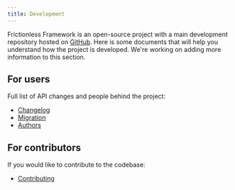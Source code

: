 ```yaml
---
title: Development
---
```


Frictionless Framework is an open-source project with a main development repository hosted on [GitHub](https://github.com/frictionlessdata/frictionless-py). Here is some documents that will help you understand how the project is developed. We're working on adding more information to this section.

## For users

Full list of API changes and people behind the project:

- [Changelog](changelog.md)
- [Migration](migration.md)
- [Authors](authors.md)

## For contributors

If you would like to contribute to the codebase:

- [Contributing](contributing.md)
